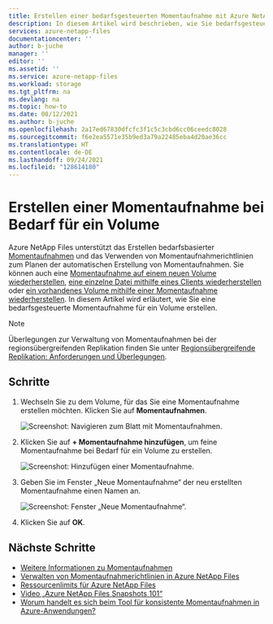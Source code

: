 ```yaml
---
title: Erstellen einer bedarfsgesteuerten Momentaufnahme mit Azure NetApp Files | Microsoft-Dokumentation
description: In diesem Artikel wird beschrieben, wie Sie bedarfsgesteuerte Momentaufnahmen mit Azure NetApp Files erstellen.
services: azure-netapp-files
documentationcenter: ''
author: b-juche
manager: ''
editor: ''
ms.assetid: ''
ms.service: azure-netapp-files
ms.workload: storage
ms.tgt_pltfrm: na
ms.devlang: na
ms.topic: how-to
ms.date: 08/12/2021
ms.author: b-juche
ms.openlocfilehash: 2a17ed67830dfcfc3f1c5c3cbd6cc06ceedc8028
ms.sourcegitcommit: f6e2ea5571e35b9ed3a79a22485eba4d20ae36cc
ms.translationtype: HT
ms.contentlocale: de-DE
ms.lasthandoff: 09/24/2021
ms.locfileid: "128614180"
---
```

# <a name="create-an-on-demand-snapshot-for-a-volume"></a>Erstellen einer Momentaufnahme bei Bedarf für ein Volume

Azure NetApp Files unterstützt das Erstellen bedarfsbasierter [Momentaufnahmen](snapshots-introduction.md) und das Verwenden von Momentaufnahmerichtlinien zum Planen der automatischen Erstellung von Momentaufnahmen. Sie können auch eine [Momentaufnahme auf einem neuen Volume wiederherstellen](snapshots-restore-new-volume.md), [eine einzelne Datei mithilfe eines Clients wiederherstellen](snapshots-restore-file-client.md) oder [ein vorhandenes Volume mithilfe einer Momentaufnahme wiederherstellen](snapshots-revert-volume.md). In diesem Artikel wird erläutert, wie Sie eine bedarfsgesteuerte Momentaufnahme für ein Volume erstellen. 

> [!NOTE] 
> Überlegungen zur Verwaltung von Momentaufnahmen bei der regionsübergreifenden Replikation finden Sie unter [Regionsübergreifende Replikation: Anforderungen und Überlegungen](cross-region-replication-requirements-considerations.md).
 
## <a name="steps"></a>Schritte

1.  Wechseln Sie zu dem Volume, für das Sie eine Momentaufnahme erstellen möchten. Klicken Sie auf **Momentaufnahmen**.

    ![Screenshot: Navigieren zum Blatt mit Momentaufnahmen.](../media/azure-netapp-files/azure-netapp-files-navigate-to-snapshots.png)

2.  Klicken Sie auf **+ Momentaufnahme hinzufügen**, um feine Momentaufnahme bei Bedarf für ein Volume zu erstellen.

    ![Screenshot: Hinzufügen einer Momentaufnahme.](../media/azure-netapp-files/azure-netapp-files-add-snapshot.png)

3.  Geben Sie im Fenster „Neue Momentaufnahme“ der neu erstellten Momentaufnahme einen Namen an.   

    ![Screenshot: Fenster „Neue Momentaufnahme“.](../media/azure-netapp-files/azure-netapp-files-new-snapshot.png)

4. Klicken Sie auf **OK**. 

## <a name="next-steps"></a>Nächste Schritte

* [Weitere Informationen zu Momentaufnahmen](snapshots-introduction.md)
* [Verwalten von Momentaufnahmerichtlinien in Azure NetApp Files](snapshots-manage-policy.md)
* [Ressourcenlimits für Azure NetApp Files](azure-netapp-files-resource-limits.md)
* [Video „Azure NetApp Files Snapshots 101“](https://www.youtube.com/watch?v=uxbTXhtXCkw&feature=youtu.be)
* [Worum handelt es sich beim Tool für konsistente Momentaufnahmen in Azure-Anwendungen?](azacsnap-introduction.md)
